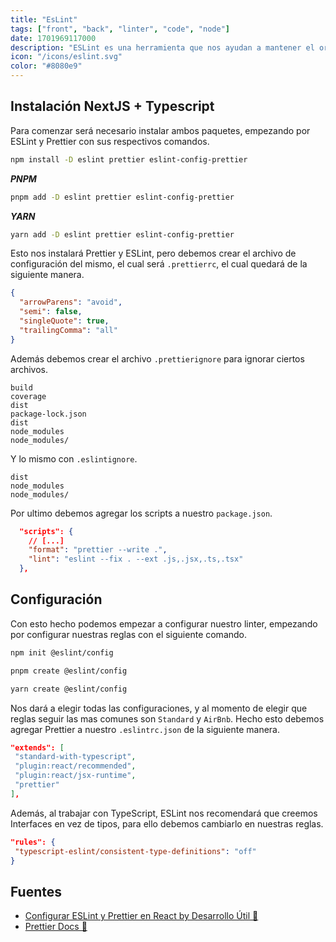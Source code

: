 ```yaml
---
title: "EsLint"
tags: ["front", "back", "linter", "code", "node"]
date: 1701969117000
description: "ESLint es una herramienta que nos ayudan a mantener el orden y la consistencia en un código, ya sea con reglas creadas por el usuario como con reglas creadas por la comunidad. Es normal que ESLint se use junto a Prettier, una herramienta que nos ayuda a formatear en base a estas reglas."
icon: "/icons/eslint.svg"
color: "#8080e9"
---
```


## Instalación NextJS + Typescript

Para comenzar será necesario instalar ambos paquetes, empezando por ESLint y Prettier con sus respectivos comandos.

```bash
npm install -D eslint prettier eslint-config-prettier
```

**_PNPM_**

```bash
pnpm add -D eslint prettier eslint-config-prettier
```

**_YARN_**

```bash
yarn add -D eslint prettier eslint-config-prettier
```

Esto nos instalará Prettier y ESLint, pero debemos crear el archivo de configuración del mismo, el cual será `.prettierrc`, el cual quedará de la siguiente manera.

```json
{
  "arrowParens": "avoid",
  "semi": false,
  "singleQuote": true,
  "trailingComma": "all"
}
```

Además debemos crear el archivo `.prettierignore` para ignorar ciertos archivos.

```text
build
coverage
dist
package-lock.json
dist
node_modules
node_modules/
```

Y lo mismo con `.eslintignore`.

```text
dist
node_modules
node_modules/
```

Por ultimo debemos agregar los scripts a nuestro `package.json`.

```json
  "scripts": {
    // [...]
    "format": "prettier --write .",
    "lint": "eslint --fix . --ext .js,.jsx,.ts,.tsx"
  },
```

## Configuración

Con esto hecho podemos empezar a configurar nuestro linter, empezando por configurar nuestras reglas con el siguiente comando.

```bash
npm init @eslint/config
```

```bash
pnpm create @eslint/config
```

```bash
yarn create @eslint/config
```

Nos dará a elegir todas las configuraciones, y al momento de elegir que reglas seguir las mas comunes son `Standard` y `AirBnb`.
Hecho esto debemos agregar Prettier a nuestro `.eslintrc.json` de la siguiente manera.

```json
"extends": [
 "standard-with-typescript",
 "plugin:react/recommended",
 "plugin:react/jsx-runtime",
 "prettier"
],
```

Además, al trabajar con TypeScript, ESLint nos recomendará que creemos Interfaces en vez de tipos, para ello debemos cambiarlo en nuestras reglas.

```json
"rules": {
 "typescript-eslint/consistent-type-definitions": "off"
}
```

## Fuentes

- [Configurar ESLint y Prettier en React by Desarrollo Útil 🔗](https://youtu.be/3BHXuZvI4FI?si=LPd3Izmzf0AfMCF6)
- [Prettier Docs 🔗](https://prettier.io/docs/en/)
